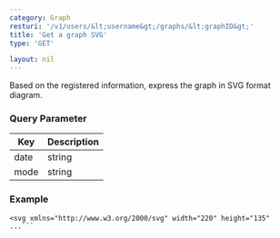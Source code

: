 ```yaml
---
category: Graph
resturi: '/v1/users/&lt;username&gt;/graphs/&lt;graphID&gt;'
title: 'Get a graph SVG'
type: 'GET'

layout: nil
---
```


Based on the registered information, express the graph in SVG format diagram.

### Query Parameter

|Key|Description|
|---|---|
|date|string|[optional] If you specify it in yyyyMMdd format, will create a pixelation graph dating back to the past with that day as the start date.<br>If this parameter is not specified, the current date and time will be the start date.<br>(it is used `timezone` setting if Graph's `timezone` is specified, if not specified, calculates it in `UTC`)|
|mode|string|[optional] Specify the graph display mode.<br>As of October 23, 2018, support only short mode for displaying only about 90 days.|


### Example

```$ curl -X GET https://pixe.la/v1/users/a-know/graphs/test-graph?date=20180331&mode=short
<svg xmlns="http://www.w3.org/2000/svg" width="220" height="135" ...```

